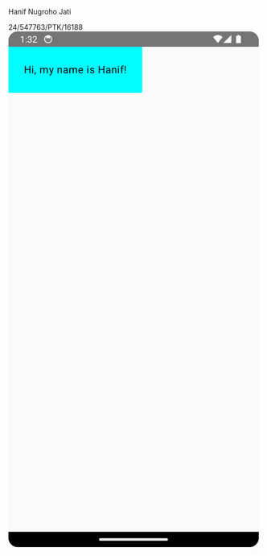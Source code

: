 Hanif Nugroho Jati

24/547763/PTK/16188
![screenshot hasil akhir aplikasi di emulator/perangkat](./Screenshot_20250423_133313.png)

